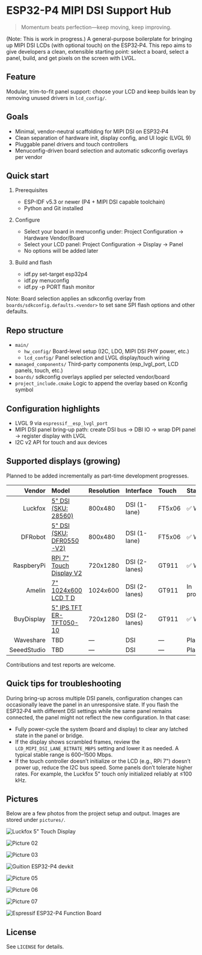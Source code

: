 # ESP32-P4 MIPI DSI Support Hub

> Momentum beats perfection—keep moving, keep improving.

(Note: This is work in progress.)
A general-purpose boilerplate for bringing up MIPI DSI LCDs (with optional touch) on the ESP32‑P4. This repo aims to give developers a clean, extensible starting point: select a board, select a panel, build, and get pixels on the screen with LVGL.

## Feature

Modular, trim-to-fit panel support: choose your LCD and keep builds lean by removing unused drivers in `lcd_config/`.

## Goals

- Minimal, vendor-neutral scaffolding for MIPI DSI on ESP32‑P4
- Clean separation of hardware init, display config, and UI logic (LVGL 9)
- Pluggable panel drivers and touch controllers
- Menuconfig-driven board selection and automatic sdkconfig overlays per vendor

## Quick start

1. Prerequisites
    - ESP-IDF v5.3 or newer (P4 + MIPI DSI capable toolchain)
    - Python and Git installed

2. Configure
    - Select your board in menuconfig under: Project Configuration → Hardware Vendor/Board
    - Select your LCD panel: Project Configuration → Display → Panel
    - No options will be added later

3. Build and flash
    - idf.py set-target esp32p4
    - idf.py menuconfig
    - idf.py -p PORT flash monitor

Note: Board selection applies an sdkconfig overlay from `boards/sdkconfig.defaults.<vendor>` to set sane SPI flash options and other defaults.

## Repo structure

- `main/`
  - `hw_config/` Board-level setup (I2C, LDO, MIPI DSI PHY power, etc.)
  - `lcd_config/` Panel selection and LVGL display/touch wiring
- `managed_components/` Third-party components (esp_lvgl_port, LCD panels, touch, etc.)
- `boards/` sdkconfig overlays applied per selected vendor/board
- `project_include.cmake` Logic to append the overlay based on Kconfig symbol

## Configuration highlights

- LVGL 9 via `espressif__esp_lvgl_port`
- MIPI DSI panel bring-up path: create DSI bus → DBI IO → wrap DPI panel → register display with LVGL
- I2C v2 API for touch and aux devices

## Supported displays (growing)

Planned to be added incrementally as part-time development progresses.

| Vendor | Model | Resolution | Interface | Touch | Status |
|-------:|:------|:-----------|:----------|:------|:-------|
| Luckfox | [5" DSI (SKU: 28560)][id1] | 800x480 | DSI (1-lane) | FT5x06 | :white_check_mark: Works |
| DFRobot | [5" DSI (SKU: DFR0550-V2)][id2] | 800x480 | DSI (1-lane) | FT5x06 | :white_check_mark: Works |
| RaspberyPi | [RPi 7" Touch Display V2][id3] | 720x1280 | DSI (2-lanes) | GT911 | :white_check_mark: Works |
| Amelin | [7" 1024x600 LCD T D][id4] | 1024x600 | DSI (2-lanes) | GT911 | In progress |
| BuyDisplay | [5" IPS TFT ER-TFT050-10][id5] | 720x1280 | DSI (2-lanes) | GT911 | :white_check_mark: Works |
| Waveshare | TBD | — | DSI | — | Planned |
| SeeedStudio | TBD | — | DSI | — | Planned |

Contributions and test reports are welcome.

[id1]: https://www.luckfox.com/Displays/EN-5inch-DSI-Touchscreen
[id2]: https://www.dfrobot.com/product-2791.html
[id3]: https://www.raspberrypi.com/products/touch-display-2/
[id4]: https://www.vip-lcd.com/7-Inch-LCD-Touch-Display-Screen-1024-600-LVDS-Interface-with-Touch-Panel-7-0-Inch-Lcd-Module-pd591986658.html
[id5]: https://www.buydisplay.com/5-inch-720x1280-ips-tft-lcd-display-mipi-interface-ili9881-controller

## Quick tips for troubleshooting

During bring-up across multiple DSI panels, configuration changes can occasionally leave the panel in an unresponsive state. If you flash the ESP32‑P4 with different DSI settings while the same panel remains connected, the panel might not reflect the new configuration. In that case:

- Fully power-cycle the system (board and display) to clear any latched state in the panel or bridge.
- If the display shows scrambled frames, review the `LCD_MIPI_DSI_LANE_BITRATE_MBPS` setting and lower it as needed. A typical stable range is 600–1500 Mbps.
- If the touch controller doesn’t initialize or the LCD (e.g., RPi 7") doesn’t power up, reduce the I2C bus speed. Some panels don’t tolerate higher rates. For example, the Luckfox 5" touch only initialized reliably at ≤100 kHz.

## Pictures

Below are a few photos from the project setup and output. Images are stored under `pictures/`.

![Luckfox 5" Touch Display](pictures/01.jpg)

![Picture 02](pictures/02.jpg)

![Picture 03](pictures/03.jpg)

![Guition ESP32-P4 devkit](pictures/04.jpg)

![Picture 05](pictures/05.jpg)

![Picture 06](pictures/06.jpg)

![Picture 07](pictures/07.jpg)

![Espressif ESP32-P4 Function Board](pictures/08.jpg)

## License

See `LICENSE` for details.
